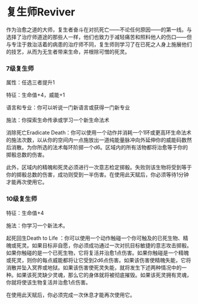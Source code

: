 # 复生师Reviver

作为治愈之道的大师，复生者奋斗在对抗死亡——不论任何原因——的第一线。与选择了治疗师道途的那些人一样，他们也致力于减轻痛苦和照料他人的伤口——但与专注于救治活着的病患的治疗师不同，复生师则学习了在已死之人身上施展他们的技艺，从而为无生者带来生命，并根除可憎的死灵。

### 7级复生师

属性：任选三者提升1

特征：生命值+4，威能+1

语言和专业：你可以听说一门新语言或获得一门新专业

施法：你探索生命传承或学习一个新生命法术

消除死亡Eradicate
Death：你可以使用一个动作并消耗一个1环或更高环生命法术的施法次数，以从你的空间内一点施放出一道纯能量脉冲向外延伸你的威能码数然后消散。为你所选的法术每环阶掷一个d6。区域内的所有活物都将治愈等于你的掷骰总数的伤害。

此外，区域内的精魄和死灵必须进行一次意志检定掷骰。失败则该生物将受到等于你的掷骰总数的伤害，成功则受到一半伤害。在使用此天赋后，你必须等待1分钟才能再次使用它。

### 10级复生师

特征：生命值+4

施法：你学习一个新法术。

起死回生Death to Life
：你可以使用一个动作触碰一个你可触及的已死生物、精魄或死灵。如果目标非自愿，你必须成功通过一次对抗目标敏捷的意志攻击掷骰。如果你触碰的是一个已死生物，它将复活并治愈1点伤害。如果你触碰是一个精魄或死灵，则你的每点威能都将让它受到2d6点伤害。如果该伤害使精魄失能，它将消散并坠入冥界或地狱。如果该伤害使死灵失能，就将发生下述两种情况中的一种。如果该死灵缺少灵魂，那么它的身体就将被彻底摧毁。如果该死灵拥有灵魂，你就将使该生物复活并治愈1点伤害。

在使用此天赋后，你必须完成一次休息才能再次使用它。
